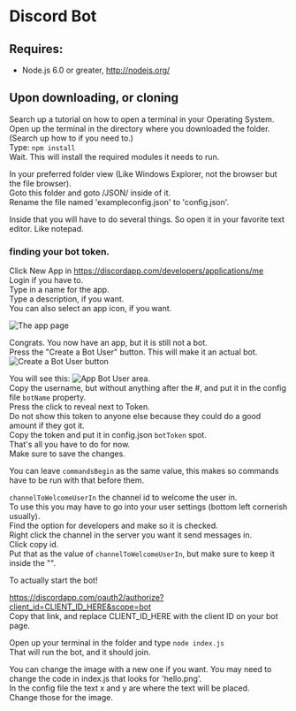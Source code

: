 # Discord Bot  
## Requires:  
* Node.js 6.0 or greater, http://nodejs.org/  
  
## Upon downloading, or cloning  
Search up a tutorial on how to open a terminal in your Operating System.  
Open up the terminal in the directory where you downloaded the folder. (Search up how to if you need to.)  
Type: `npm install`  
Wait. This will install the required modules it needs to run.  
  
In your preferred folder view (Like Windows Explorer, not the browser but the file browser).  
Goto this folder and goto /JSON/ inside of it.  
Rename the file named 'exampleconfig.json' to 'config.json'.  
  
Inside that you will have to do several things. So open it in your favorite text editor. Like notepad.  

### finding your bot token.  
Click New App in https://discordapp.com/developers/applications/me  
Login if you have to.  
Type in a name for the app.  
Type a description, if you want.  
You can also select an app icon, if you want.  
  
![The app page](http://i.imgur.com/r90Vorg.png)  
  
Congrats. You now have an app, but it is still not a bot.  
Press the "Create a Bot User" button. This will make it an actual bot.  
![Create a Bot User button](http://i.imgur.com/LU9mgMK.png)  
  
You will see this: ![App Bot User area](http://i.imgur.com/C8SCoed.png).  
Copy the username, but without anything after the #, and put it in the config file `botName` property.  
Press the click to reveal next to Token.  
Do not show this token to anyone else because they could do a good amount if they got it.  
Copy the token and put it in config.json `botToken` spot.  
That's all you have to do for now.  
Make sure to save the changes.

You can leave `commandsBegin` as the same value, this makes so commands have to be run with that before them.  
    
`channelToWelcomeUserIn` the channel id to welcome the user in.  
To use this you may have to go into your user settings (bottom left cornerish usually).  
Find the option for developers and make so it is checked.  
Right click the channel in the server you want it send messages in.  
Click copy id.  
Put that as the value of `channelToWelcomeUserIn`, but make sure to keep it inside the "".  
  
To actually start the bot!  

https://discordapp.com/oauth2/authorize?client_id=CLIENT_ID_HERE&scope=bot  
Copy that link, and replace CLIENT_ID_HERE with the client ID on your bot page.  

Open up your terminal in the folder and type `node index.js`  
That will run the bot, and it should join.  
  
    
You can change the image with a new one if you want. You may need to change the code in index.js that looks for 'hello.png'.  
In the config file the text x and y are where the text will be placed.  
Change those for the image.